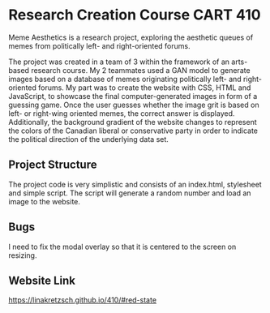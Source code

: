 # Research Creation Course CART 410

Meme Aesthetics is a research project, exploring the aesthetic queues of memes from politically left- and right-oriented forums.

The project was created in a team of 3 within the framework of an arts-based research course. My 2 teammates used a GAN model to 
generate images based on a database of memes originating politically left- and right-oriented forums. My part was to create the 
website with CSS, HTML and JavaScript, to showcase the final computer-generated images in form of a guessing game. Once the user 
guesses whether the image grit is based on left- or right-wing oriented memes, the correct answer is displayed. Additionally, the 
background gradient of the website changes to represent the colors of the Canadian liberal or conservative party in order to 
indicate the political direction of the underlying data set.

## Project Structure

The project code is very simplistic and consists of an index.html, stylesheet and simple script. The script will generate a random 
number and load an image to the website. 

## Bugs

I need to fix the modal overlay so that it is centered to the screen on resizing. 

## Website Link

https://linakretzsch.github.io/410/#red-state
